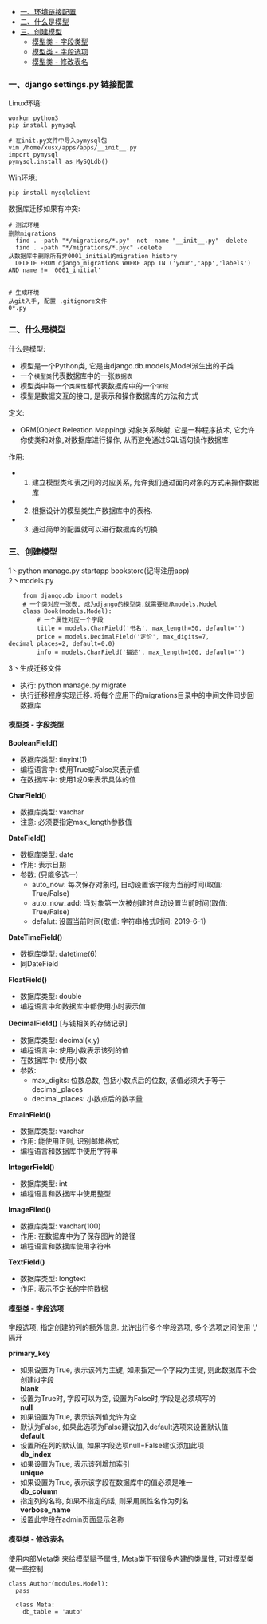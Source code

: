 - [一、环境链接配置](#一)
- [二、什么是模型](#二)
- [三、创建模型](#三)
  - [模型类 - 字段类型](#3.1)
  - [模型类 - 字段选项](#3.2)
  - [模型类 - 修改表名](#3.3)


<h3 id="一">一、django settings.py 链接配置</h3>

Linux环境:  
``` shell
workon python3
pip install pymysql

# 在init.py文件中导入pymysql包
vim /home/xusx/apps/apps/__init__.py
import pymysql
pymysql.install_as_MySQLdb()
```

Win环境:  
``` shell
pip install mysqlclient
```

数据库迁移如果有冲突:
``` shell
# 测试环境
删除migrations
  find . -path "*/migrations/*.py" -not -name "__init__.py" -delete
  find . -path "*/migrations/*.pyc" -delete
从数据库中删除所有非0001_initial的migration history
  DELETE FROM django_migrations WHERE app IN ('your','app','labels') AND name != '0001_initial'
  
  
# 生成环境
从git入手, 配置 .gitignore文件
0*.py
```

<h3 id="二">二、什么是模型</h3>

什么是模型:
  - 模型是一个Python类, 它是由django.db.models,Model派生出的子类  
  - 一个`模型类`代表数据库中的一张`数据表`  
  - 模型类中每一个`类属性`都代表数据库中的一个`字段`  
  - 模型是数据交互的接口, 是表示和操作数据库的方法和方式  

定义:  
  - ORM(Object Releation Mapping) 对象关系映射, 它是一种程序技术, 它允许你使类和对象,对数据库进行操作, 从而避免通过SQL语句操作数据库  

作用:  
  - 1. 建立模型类和表之间的对应关系, 允许我们通过面向对象的方式来操作数据库  
  - 2. 根据设计的模型类生产数据库中的表格.  
  - 3. 通过简单的配置就可以进行数据库的切换  


<h3 id="三">三、创建模型</h3>

1丶python manage.py startapp bookstore(记得注册app)  
2丶models.py  
``` shell
    from django.db import models
    # 一个类对应一张表, 成为django的模型类,就需要继承models.Model
    class Book(models.Model): 
        # 一个属性对应一个字段
        title = models.CharField('书名', max_length=50, default='')
        price = models.DecimalField('定价', max_digits=7, decimal_places=2, default=0.0)
        info = models.CharField('描述', max_length=100, default='')
```  
3丶生成迁移文件  
  - 执行: python manage.py migrate  
  - 执行迁移程序实现迁移. 将每个应用下的migrations目录中的中间文件同步回数据库

<h4 id="3.1">模型类 - 字段类型</h4>

**BooleanField()**  
 - 数据库类型: tinyint(1)  
 - 编程语言中: 使用True或False来表示值  
 - 在数据库中: 使用1或0来表示具体的值  


**CharField()**  
 - 数据库类型: varchar  
 - 注意: 必须要指定max_length参数值  


**DateField()**  
  - 数据库类型: date  
  - 作用: 表示日期  
  - 参数: (只能多选一)  
    - auto_now: 每次保存对象时, 自动设置该字段为当前时间(取值: True/False)  
    - auto_now_add: 当对象第一次被创建时自动设置当前时间(取值: True/False)  
    - defalut: 设置当前时间(取值: 字符串格式时间: 2019-6-1)  

    	
**DateTimeField()**  
  - 数据库类型: datetime(6)  
  - 同DateField  


**FloatField()**  
  - 数据库类型: double  
  - 编程语言中和数据库中都使用小时表示值  


**DecimalField()** [与钱相关的存储记录]   
  - 数据库类型: decimal(x,y)  
  - 编程语言中: 使用小数表示该列的值  
  - 在数据库中: 使用小数  
  - 参数:  
    - max_digits: 位数总数, 包括小数点后的位数, 该值必须大于等于decimal_places  
    - decimal_places: 小数点后的数字量  


**EmainField()**  
  - 数据库类型: varchar  
  - 作用: 能使用正则, 识别邮箱格式  
  - 编程语言和数据库中使用字符串  


**IntegerField()**  
  - 数据库类型: int  
  - 编程语言和数据库中使用整型  


**ImageFiled()**  
  - 数据库类型: varchar(100)  
  - 作用: 在数据库中为了保存图片的路径  
  - 编程语言和数据库使用字符串  


**TextField()**  
  - 数据库类型: longtext  
  - 作用: 表示不定长的字符数据  
    
<h4 id="3.2">模型类 - 字段选项</h4>

字段选项, 指定创建的列的额外信息. 允许出行多个字段选项, 多个选项之间使用 ',' 隔开  

**primary_key**  
  - 如果设置为True, 表示该列为主键, 如果指定一个字段为主键, 则此数据库不会创建id字段  
**blank**  
  - 设置为True时, 字段可以为空, 设置为False时,字段是必须填写的  
**null**  
  - 如果设置为True, 表示该列值允许为空  
  - 默认为False, 如果此选项为False建议加入default选项来设置默认值  
**default**  
  - 设置所在列的默认值, 如果字段选项null=False建议添加此项  
**db_index**  
  - 如果设置为True, 表示该列增加索引  
**unique**  
  - 如果设置为True, 表示该字段在数据库中的值必须是唯一  
**db_column**  
  - 指定列的名称, 如果不指定的话, 则采用属性名作为列名  
**verbose_name**  
  - 设置此字段在admin页面显示名称  

<h4 id="3.3">模型类 - 修改表名</h4>

使用内部Meta类 来给模型赋予属性, Meta类下有很多内建的类属性, 可对模型类做一些控制  
``` shell
class Author(modules.Model):
  pass
  
  class Meta:
    db_table = 'auto'
```

